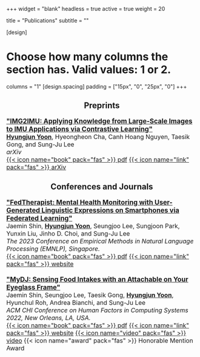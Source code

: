 +++
widget = "blank"
headless = true
active = true
weight = 20

title = "Publications"
subtitle = ""

[design]
  # Choose how many columns the section has. Valid values: 1 or 2.
  columns = "1"
[design.spacing]
  padding = ["15px", "0", "25px", "0"]
+++
<style>
h2.publications {
  text-align: center;
}
div.pub {
  font-size: 13pt;
  margin-left: 15%;
  margin-right: 15%;
  margin-bottom: 20px;
  width: 70%;
}
a.title {
  font-size: 14pt;
  font-weight: bold;
}
@media only screen and (max-width: 992px) {
div.pub {
  font-size: 12pt;
  margin-left: 0%;
  margin-right: 0%;
  margin-bottom: 20px;
  width: 100%;
}
a.title {
  font-size: 13pt;
  font-weight: bold;
}
}
</style>
<h2 class="publications">Preprints</h2>
<div class="pub">
<a class="title" href="https://arxiv.org/abs/2209.00945">"IMG2IMU: Applying Knowledge from Large-Scale Images to IMU Applications via Contrastive Learning"</a></br>
<strong style="text-decoration:underline">Hyungjun Yoon</strong>, Hyeongheon Cha, Canh Hoang Nguyen, Taesik Gong, and Sung-Ju Lee</br>
<i>arXiv</i></br>
<a class="badge badge-info" href="papers/IMG2IMU.pdf">{{< icon name="book" pack="fas" >}} pdf</a>
<a class="badge badge-info" href="https://arxiv.org/abs/2209.00945">{{< icon name="link" pack="fas" >}} arXiv</a>
</div>

<h2 class="publications">Conferences and Journals</h2>
<div class="pub">
<a class="title" href="https://dl.acm.org/doi/abs/10.1145/3491102.3502041">"FedTherapist: Mental Health Monitoring with User-Generated Linguistic Expressions on Smartphones via Federated Learning"</a> </br>
Jaemin Shin, <strong style="text-decoration:underline">Hyungjun Yoon</strong>, Seungjoo Lee, Sungjoon Park, Yunxin Liu, Jinho D. Choi, and Sung-Ju Lee</br>
<i>The 2023 Conference on Empirical Methods in Natural Language Processing (EMNLP), Singapore.</i></br>
<a class="badge badge-info" href="papers/Fedtheraphist.pdf">{{< icon name="book" pack="fas" >}} pdf</a>
<a class="badge badge-info" href="https://nmsl.kaist.ac.kr/projects/fedtherapist/">{{< icon name="link" pack="fas" >}} website</a>
<!-- <a class="badge badge-info" href="https://www.youtube.com/watch?v=77XNl39QoEE&feature=youtu.be">{{< icon name="video" pack="fas" >}} video</a> -->
</div>

<div class="pub">
<a class="title" href="https://dl.acm.org/doi/abs/10.1145/3491102.3502041">"MyDJ: Sensing Food Intakes with an Attachable on Your Eyeglass Frame"</a> </br>
Jaemin Shin, Seungjoo Lee, Taesik Gong, <strong style="text-decoration:underline">Hyungjun Yoon</strong>, Hyunchul Roh, Andrea Bianchi, and Sung-Ju Lee</br>
<i>ACM CHI Conference on Human Factors in Computing Systems 2022, New Orleans, LA, USA.</i></br>
<a class="badge badge-info" href="papers/MyDJ.pdf">{{< icon name="book" pack="fas" >}} pdf</a>
<a class="badge badge-info" href="https://nmsl.kaist.ac.kr/projects/mydj/">{{< icon name="link" pack="fas" >}} website</a>
<a class="badge badge-info" href="https://www.youtube.com/watch?v=77XNl39QoEE&feature=youtu.be">{{< icon name="video" pack="fas" >}} video</a>
<a class="badge badge-info">{{< icon name="award" pack="fas" >}} Honorable Mention Award</a>
</div>